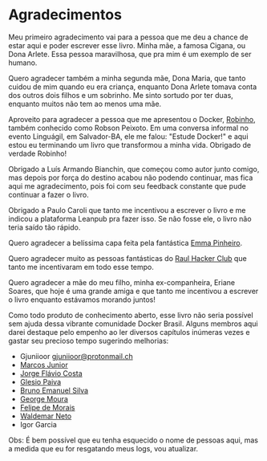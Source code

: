# Agradecimentos
Meu primeiro agradecimento vai para a pessoa que me deu a chance de estar aqui e poder escrever esse livro. Minha mãe, a famosa Cigana, ou Dona Arlete. Essa pessoa maravilhosa, que pra mim é um exemplo de ser humano.

Quero agradecer também a minha segunda mãe, Dona Maria, que tanto cuidou de mim quando eu era criança, enquanto Dona Arlete tomava conta dos outros dois filhos e um sobrinho. Me sinto sortudo por ter duas, enquanto muitos não tem ao menos uma mãe.

Aproveito para agradecer a pessoa que me apresentou o Docker, [Robinho](https://twitter.com/robinhopeixoto), também conhecido como Robson Peixoto. Em uma conversa informal no evento Linguágil, em Salvador-BA, ele me falou: "Estude Docker!" e aqui estou eu terminando um livro que transformou a minha vida. Obrigado de verdade Robinho!

Obrigado a Luís Armando Bianchin, que começou como autor junto comigo, mas depois por força do destino
acabou não podendo continuar, mas fica aqui me agradecimento, pois foi com seu feedback constante que
pude continuar a fazer o livro.

Obrigado a Paulo Caroli que tanto me incentivou a escrever o livro e me indicou a plataforma Leanpub pra fazer isso. Se não fosse ele, o livro não teria saído tão rápido.

Quero agradecer a belíssima capa feita pela fantástica [Emma Pinheiro](https://twitter.com/n3k00n3).

Quero agradecer muito as pessoas fantásticas do [Raul Hacker Club](http://raulhc.cc/) que tanto me incentivaram em todo esse tempo.

Quero agradecer a mãe do meu filho, minha ex-companheira, Eriane Soares, que hoje é uma grande amiga e que tanto me incentivou a escrever o livro enquanto estávamos morando juntos!

Como todo produto de conhecimento aberto, esse livro não seria possível sem ajuda dessa vibrante comunidade Docker Brasil. Alguns membros aqui darei destaque pelo empenho ao ler diversos capítulos inúmeras vezes e gastar seu precioso tempo sugerindo melhorias:

 * Gjuniioor <gjuniioor@protonmail.ch>
 * [Marcos Junior](https://twitter.com/somatorio)
 * [Jorge Flávio Costa](https://twitter.com/JFCostta)
 * [Glesio Paiva](https://twitter.com/glesio)
 * [Bruno Emanuel Silva](https://twitter.com/jwalker_pe)
 * [George Moura](https://twitter.com/georgemoura)
 * [Felipe de Morais](https://twitter.com/felipedemorais_)
 * [Waldemar Neto](https://twitter.com/waldemarnt)
 * Igor Garcia

Obs: É bem possível que eu tenha esquecido o nome de pessoas aqui, mas a medida que eu for resgatando meus logs, vou atualizar.
